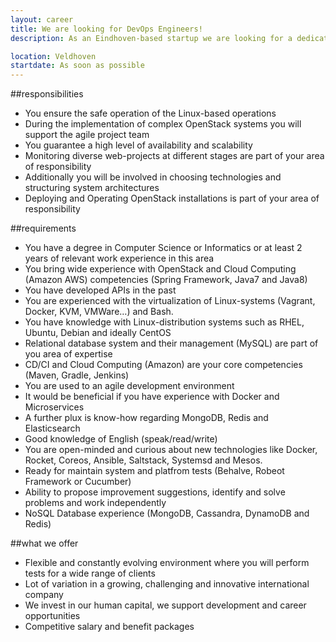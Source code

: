 ```yaml
---
layout: career
title: We are looking for DevOps Engineers!
description: As an Eindhoven-based startup we are looking for a dedicated and open-minded Lead Java Developer. Our broad portfolio of software projects in an international work environment offer challenging and dynamic career opportunities. Your expertise and knowledge today, may be obsolete tomorrow. It’s important to keep up and staying curious for new technologies. We encourage you to further develop your skills in a dynamic and Agile environment, where quality and robustness of your deliverables are of key importance. You will be working in a flexible environment with a professional and highly motivated team, taking on responsibility for your contribution within the team. We are always looking for new talent, so check out our profiles and we assure you that a challenging and rewarding job in a dynamic environment is waiting for you. 

location: Veldhoven
startdate: As soon as possible
---
```

##responsibilities
- You ensure the safe operation of the Linux-based operations
- During the implementation of complex OpenStack systems you will support the agile project team
- You guarantee a high level of availability and scalability
- Monitoring diverse web-projects at different stages are part of your area of responsibility
- Additionally you will be involved in choosing technologies and structuring system architectures
- Deploying and Operating OpenStack installations is part of your area of responsibility

##requirements
- You have a degree in Computer Science or Informatics or at least 2 years of relevant work experience in this area
- You bring wide experience with OpenStack and Cloud Computing (Amazon AWS) competencies (Spring Framework, Java7 and Java8)
- You have developed APIs in the past
- You are experienced with the virtualization of Linux-systems (Vagrant, Docker, KVM, VMWare…) and Bash.
- You have knowledge with Linux-distribution systems such as RHEL, Ubuntu, Debian and ideally CentOS
- Relational database system and their management (MySQL) are part of you area of expertise
- CD/CI and Cloud Computing (Amazon) are your core competencies (Maven, Gradle, Jenkins)
- You are used to an agile development environment
- It would be beneficial if you have experience with Docker and Microservices
- A further plux is know-how regarding MongoDB, Redis and Elasticsearch
- Good knowledge of English (speak/read/write)
- You are open-minded and curious about new technologies like Docker, Rocket, Coreos, Ansible, Saltstack, Systemsd and Mesos.
- Ready for maintain system and platfrom tests (Behalve, Robeot Framework or Cucumber)
- Ability to propose improvement suggestions, identify and solve problems and work independently
- NoSQL Database experience (MongoDB, Cassandra, DynamoDB and Redis)

##what we offer
- Flexible and constantly evolving environment where you will perform tests for a wide range of clients
- Lot of variation in a growing, challenging and innovative international company
- We invest in our human capital, we support development and career opportunities
- Competitive salary and benefit packages 
